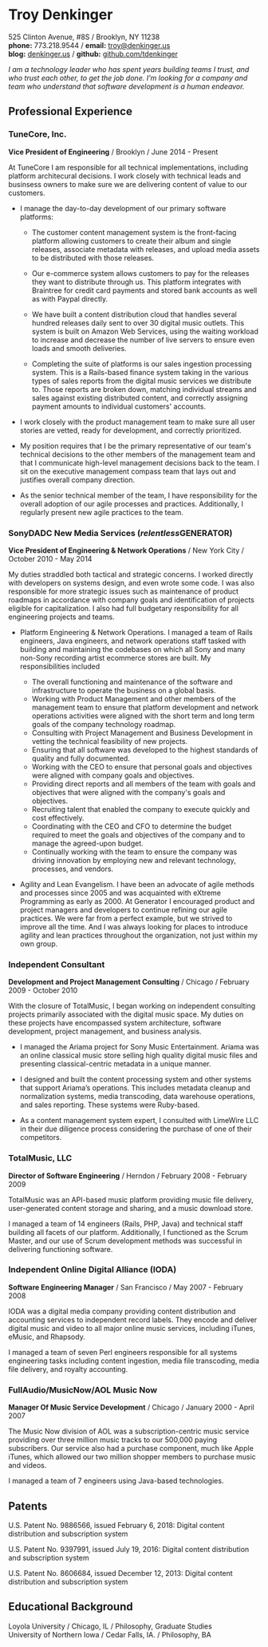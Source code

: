 # Troy Denkinger
525 Clinton Avenue, #8S / Brooklyn, NY 11238  
**phone:** 773.218.9544 / **email:** troy@denkinger.us  
**blog:** [denkinger.us](http://denkinger.us) / **github:** [github.com/tdenkinger](https://github.com/tdenkinger)  

*I am a technology leader who has spent years building teams I trust, and who trust each other, to get the job done. I'm looking for a company and team who understand that software development is a human endeavor.*

## Professional Experience

### TuneCore, Inc.
**Vice President of Engineering** / Brooklyn / June 2014 - Present

At TuneCore I am responsible for all technical implementations, including platform architecural decisions. I work closely with technical leads and businsess owners to make sure we are delivering content of value to our customers.

* I manage the day-to-day development of our primary software platforms:

  * The customer content management system is the front-facing platform allowing customers to create their album and single releases, associate metadata with releases, and upload media assets to be distributed with those releases.

  * Our e-commerce system allows customers to pay for the releases they want to distribute through us. This platform integrates with Braintree for credit card payments and stored bank accounts as well as with Paypal directly.

  * We have built a content distribution cloud that handles several hundred releases daily sent to over 30 digital music outlets. This system is built on Amazon Web Services, using the waiting workload to increase and decrease the number of live servers to ensure even loads and smooth deliveries.

  * Completing the suite of platforms is our sales ingestion processing system. This is a Rails-based finance system taking in the various types of sales reports from the digital music services we distribute to. Those reports are broken down, matching individual streams and sales against existing distributed content, and correctly assigning payment amounts to individual customers' accounts.

* I work closely with the product management team to make sure all user stories are vetted, ready for development, and correctly prioritized.

* My position requires that I be the primary representative of our team's technical decisions to the other members of the management team and that I communicate high-level management decisions back to the team. I sit on the executive management compass team that lays out and justifies overall company direction.

* As the senior technical member of the team, I have responsibility for the overall adoption of our agile processes and practices. Additionally, I regularly present new agile practices to the team.

### SonyDADC New Media Services (*relentless*GENERATOR)
**Vice President of Engineering & Network Operations**  / New York City / October 2010 - May 2014  

My duties straddled both tactical and strategic concerns. I worked directly with developers on systems design, and even wrote some code. I was also responsible for more strategic issues such as maintenance of product roadmaps in accordance with company goals and identification of projects eligible for capitalization. I also had full budgetary responsibility for all engineering projects and teams.

* Platform Engineering & Network Operations.  I managed a team of Rails engineers, Java engineers, and network operations staff tasked with building and maintaining the codebases on which all Sony and many non-Sony recording artist ecommerce stores are built. My responsibilities included	

    * The overall functioning and maintenance of the software and infrastructure to operate the business on a global basis.
    * Working with Product Management and other members of the management team to ensure that platform development and network operations activities were aligned with the short term and long term goals of the company technology roadmap.
    * Consulting with Project Management and Business Development in vetting the technical feasibility of new projects.
    * Ensuring that all software was developed to the highest standards of quality and fully documented.
    * Working with the CEO to ensure that personal goals and objectives were aligned with company goals and objectives.
    * Providing direct reports and all members of the team with goals and objectives that were aligned with the company's goals and objectives.
    * Recruiting talent that enabled the company to execute quickly and cost effectively.
    * Coordinating with the CEO and CFO to determine the budget required to meet the goals and objectives of the company and to manage the agreed-upon budget.
    * Continually working with the team to ensure the company was driving innovation by employing new and relevant technology, processes, and vendors.


* Agility and Lean Evangelism.  I have been an advocate of agile methods and processes since 2005 and was acquainted with eXtreme Programming as early as 2000. At Generator I encouraged product and project managers and developers to continue refining our agile practices. We were far from a perfect example, but we strived to improve all the time. And I was always looking for places to introduce agility and lean practices throughout the organization, not just within my own group.

### Independent Consultant
**Development and Project Management Consulting** / Chicago / February 2009 - October 2010  

With the closure of TotalMusic, I began working on independent consulting projects primarily associated with the digital music space.  My duties on these projects have encompassed system architecture, software development, project management, and business analysis.

* I managed the Ariama project for Sony Music Entertainment.  Ariama was an online classical music store selling high quality digital music files and presenting classical-centric metadata in a unique manner.

* I designed and built the content processing system and other systems that support Ariama’s operations.  This includes metadata cleanup and normalization systems, media transcoding, data warehouse operations, and sales reporting. These systems were Ruby-based.

* As a content management system expert, I consulted with LimeWire LLC in their due diligence process considering the purchase of one of their competitors.

### TotalMusic, LLC
**Director of Software Engineering** / Herndon / February 2008 - February 2009

TotalMusic was an API-based music platform providing music file delivery, user-generated content storage and sharing, and a music download store.

I managed a team of 14 engineers (Rails, PHP, Java) and technical staff building all facets of our platform. Additionally, I functioned as the Scrum Master, and our use of Scrum development methods was successful in delivering functioning software.

### Independent Online Digital Alliance (IODA)
**Software Engineering Manager** / San Francisco / May 2007 - February 2008 

IODA was a digital media company providing content distribution and accounting services to independent record labels.  They encode and deliver digital music and video to all major online music services, including iTunes, eMusic, and Rhapsody.

I managed a team of seven Perl engineers responsible for all systems engineering tasks including content ingestion, media file transcoding, media file delivery, and royalty accounting.

### FullAudio/MusicNow/AOL Music Now
**Manager Of Music Service Development** / Chicago / January 2000 - April 2007  

The Music Now division of AOL was a subscription-centric music service providing over three million music tracks to our 500,000 paying subscribers.  Our service also had a purchase component, much like Apple iTunes, which allowed our two million shopper members to purchase music and videos.

I managed a team of 7 engineers using Java-based technologies.

## Patents

U.S. Patent No. 9886566, issued February 6, 2018: Digital content distribution and subscription system 

U.S. Patent No. 9397991, issued July 19, 2016: Digital content distribution and subscription system 

U.S. Patent No. 8606684, issued December 12, 2013: Digital content distribution and subscription system 
 
## Educational Background

Loyola University / Chicago, IL / Philosophy, Graduate Studies  
University of Northern Iowa / Cedar Falls, IA.  / Philosophy, BA

